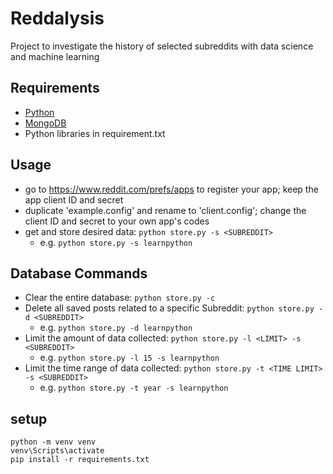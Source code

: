 # Reddalysis
Project to investigate the history of selected subreddits with data science and machine learning

## Requirements
- [Python](https://www.python.org/downloads/)
- [MongoDB](https://docs.mongodb.com/manual/administration/install-community/)
- Python libraries in requirement.txt

## Usage
- go to https://www.reddit.com/prefs/apps to register your app; keep the app client ID and secret
- duplicate 'example.config' and rename to 'client.config'; change the client ID and secret to your own app's codes 
- get and store desired data: `python store.py -s <SUBREDDIT>` 
  - e.g. `python store.py -s learnpython`

## Database Commands
- Clear the entire database: `python store.py -c` 
- Delete all saved posts related to a specific Subreddit: `python store.py -d <SUBREDDIT>` 
  - e.g. `python store.py -d learnpython` 
- Limit the amount of data collected: `python store.py -l <LIMIT> -s <SUBREDDIT>` 
  - e.g. `python store.py -l 15 -s learnpython`
- Limit the time range of data collected: `python store.py -t <TIME LIMIT> -s <SUBREDDIT>` 
  - e.g. `python store.py -t year -s learnpython`


## setup
```
python -m venv venv
venv\Scripts\activate
pip install -r requirements.txt
```